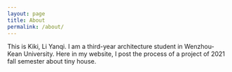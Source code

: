 ```yaml
---
layout: page
title: About
permalink: /about/
---
```


This is Kiki, Li Yanqi. I am a third-year architecture student in Wenzhou-Kean University.
Here in my website, I post the process of a project of 2021 fall semester about tiny house.

